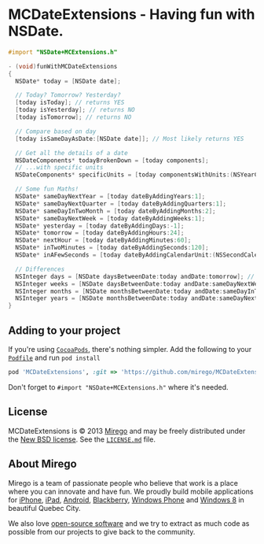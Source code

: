 # MCDateExtensions - Having fun with NSDate.

```objective-c
#import "NSDate+MCExtensions.h"

- (void)funWithMCDateExtensions
{
  NSDate* today = [NSDate date];

  // Today? Tomorrow? Yesterday?
  [today isToday]; // returns YES
  [today isYesterday]; // returns NO
  [today isTomorrow]; // returns NO

  // Compare based on day
  [today isSameDayAsDate:[NSDate date]]; // Most likely returns YES

  // Get all the details of a date
  NSDateComponents* todayBrokenDown = [today components];
  // ...with specific units
  NSDateComponents* specificUnits = [today componentsWithUnits:(NSYearCalendarUnit | NSMonthCalendarUnit | NSDayCalendarUnit)];

  // Some fun Maths!
  NSDate* sameDayNextYear = [today dateByAddingYears:1];
  NSDate* sameDayNextQuarter = [today dateByAddingQuarters:1];
  NSDate* sameDayInTwoMonth = [today dateByAddingMonths:2];
  NSDate* sameDayNextWeek = [today dateByAddingWeeks:1];
  NSDate* yesterday = [today dateByAddingDays:-1];
  NSDate* tomorrow = [today dateByAddingHours:24];
  NSDate* nextHour = [today dateByAddingMinutes:60];
  NSDate* inTwoMinutes = [today dateByAddingSeconds:120];
  NSDate* inAFewSeconds = [today dateByAddingCalendarUnit:(NSSecondCalendarUnit) value:30];

  // Differences
  NSInteger days = [NSDate daysBetweenDate:today andDate:tomorrow]; // returns 1
  NSInteger weeks = [NSDate daysBetweenDate:today andDate:sameDayNextWeek]; // returns 1
  NSInteger months = [NSDate monthsBetweenDate:today andDate:sameDayInTwoMonth]; // returns 2
  NSInteger years = [NSDate monthsBetweenDate:today andDate:sameDayNextYear]; // returns 1
}
```

## Adding to your project

If you're using [`CocoaPods`](http://cocoapods.org/), there's nothing simpler.
Add the following to your [`Podfile`](http://docs.cocoapods.org/podfile.html)
and run `pod install`

```ruby
pod 'MCDateExtensions', :git => 'https://github.com/mirego/MCDateExtensions.git'
```

Don't forget to `#import "NSDate+MCExtensions.h"` where it's needed.


## License

MCDateExtensions is © 2013 [Mirego](http://www.mirego.com) and may be freely
distributed under the [New BSD license](http://opensource.org/licenses/BSD-3-Clause).
See the [`LICENSE.md`](https://github.com/mirego/MCDateExtensions/blob/master/LICENSE.md) file.

## About Mirego

Mirego is a team of passionate people who believe that work is a place where you can innovate and have fun. We proudly build mobile applications for [iPhone](http://mirego.com/en/iphone-app-development/ "iPhone application development"), [iPad](http://mirego.com/en/ipad-app-development/ "iPad application development"), [Android](http://mirego.com/en/android-app-development/ "Android application development"), [Blackberry](http://mirego.com/en/blackberry-app-development/ "Blackberry application development"), [Windows Phone](http://mirego.com/en/windows-phone-app-development/ "Windows Phone application development") and [Windows 8](http://mirego.com/en/windows-8-app-development/ "Windows 8 application development") in beautiful Quebec City.

We also love [open-source software](http://open.mirego.com/) and we try to extract as much code as possible from our projects to give back to the community.
